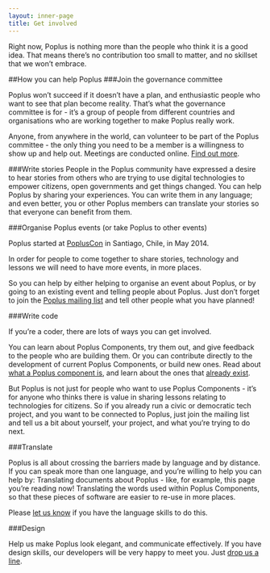 ```yaml
---
layout: inner-page
title: Get involved
---
```

Right now, Poplus is nothing more than the people who think it is a good idea. That means there’s no contribution too small to matter, and no skillset that we won’t embrace.


##How you can help Poplus
###Join the governance committee

Poplus won’t succeed if it doesn’t have a plan, and enthusiastic people who want to see that plan become reality. That’s what the governance committee is for - it’s a group of people from different countries and organisations who are working together to make Poplus really work.

Anyone, from anywhere in the world, can volunteer to be part of the Poplus committee - the only thing you need to be a member is a willingness to show up and help out. Meetings are conducted online. [Find out more](https://groups.google.com/forum/#!forum/poplus).

###Write stories
People in the Poplus community have expressed a desire to hear stories from others who are trying to use digital technologies to empower citizens, open governments and get things changed.
You can help Poplus by sharing your experiences. You can write them in any language; and even better, you or other Poplus members can translate your stories so that everyone can benefit from them.

###Organise Poplus events (or take Poplus to other events)

Poplus started at [PoplusCon](/popluscon/) in Santiago, Chile, in May 2014.

In order for people to come together to share stories, technology and lessons we will need to have more events, in more places.

So you can help by either helping to organise an event about Poplus, or by going to an existing event and telling people about Poplus. Just don’t forget to join the [Poplus mailing list](https://groups.google.com/forum/#!forum/poplus) and tell other people what you have planned!

###Write code

If you’re a coder, there are lots of ways you can get involved.

You can learn about Poplus Components, try them out, and give feedback to the people who are building them. Or you can contribute directly to the development of current Poplus Components, or build new ones. Read about [what a Poplus component is](/components/), and learn about the ones that [already exist](/components/#components).

But Poplus is not just for people who want to use Poplus Components - it’s for anyone who thinks there is value in sharing lessons relating to technologies for citizens. So if you already run a civic or democratic tech project, and you want to be connected to Poplus, just join the mailing list and tell us a bit about yourself, your project, and what you’re trying to do next.

###Translate

Poplus is all about crossing the barriers made by language and by distance. If you can speak more than one language, and you’re willing to help you can help by:
Translating documents about Poplus - like, for example, this page you’re reading now!
Translating the words used within Poplus Components, so that these pieces of software are easier to re-use in more places.

Please [let us know](https://groups.google.com/forum/#!forum/poplus) if you have the language skills to do this.

###Design

Help us make Poplus look elegant, and communicate effectively. If you have design skills, our developers will be very happy to meet you. Just [drop us a line](https://groups.google.com/forum/#!forum/poplus).
